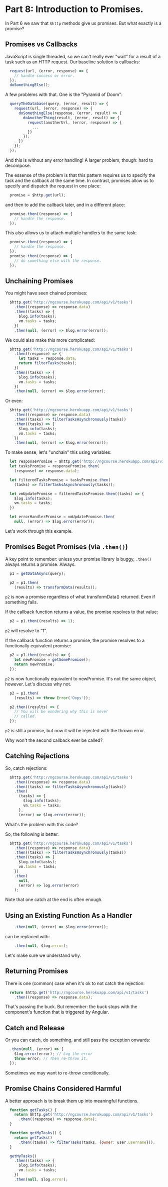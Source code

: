 # Part 8: Introduction to Promises.

In Part 6 we saw that `$http` methods give us promises. But what exactly is a
promise?

## Promises vs Callbacks

JavaScript is single threaded, so we can't really ever "wait" for a result of
a task such as an HTTP request. Our baseline solution is callbacks:

```javascript
  request(url, (error, response) => {
    // handle success or error.
  });
  doSomethingElse();
```

A few problems with that. One is the "Pyramid of Doom":

```javascript
  queryTheDatabase(query, (error, result) => {
    request(url, (error, response) => {
      doSomethingElse(response, (error, result) => {
        doAnotherThing(result, (error, result) => {
          request(anotherUrl, (error, response) => {
            ...
          })
        });
      })
    });
  });
```

And this is without any error handling! A larger problem, though: hard to decompose.

The essense of the problem is that this pattern requires us to specify the
task and the callback at the same time. In contrast, promises allow us to
specify and dispatch the request in one place:

```javascript
  promise = $http.get(url);
```
and then to add the callback later, and in a different place:

```javascript
  promise.then((response) => {
    // handle the response.
  });
```

This also allows us to attach multiple handlers to the same task:

```javascript
  promise.then((response) => {
    // handle the response.
  });
  promise.then((response) => {
    // do something else with the response.
  });
```

## Unchaining Promises

You might have seen chained promises:

```javascript
  $http.get('http://ngcourse.herokuapp.com/api/v1/tasks')
    .then((response) => response.data)
    .then((tasks) => {
      $log.info(tasks);
      vm.tasks = tasks;
    })
    .then(null, (error) => $log.error(error));
```

We could also make this more complicated:

```javascript
  $http.get('http://ngcourse.herokuapp.com/api/v1/tasks')
    .then((response) => {
      let tasks = response.data;
      return filterTasks(tasks);
    })
    .then((tasks) => {
      $log.info(tasks);
      vm.tasks = tasks;
    })
    .then(null, (error) => $log.error(error);
```

Or even:

```javascript
  $http.get('http://ngcourse.herokuapp.com/api/v1/tasks')
    .then((response) => response.data)
    .then((tasks) => filterTasksAsynchronously(tasks))
    .then((tasks) => {
      $log.info(tasks);
      vm.tasks = tasks;
    })
    .then(null, (error) => $log.error(error));
```

To make sense, let's "unchain" this using variables:

```javascript
  let responsePromise = $http.get('http://ngcourse.herokuapp.com/api/v1/tasks');
  let tasksPromise = responsePromise.then(
    (response) => response.data);

  let filteredTasksPromise = tasksPromise.then(
    (tasks) => filterTasksAsynchronously(tasks));

  let vmUpdatePromise = filteredTasksPromise.then((tasks) => {
    $log.info(tasks);
    vm.tasks = tasks;
  })

  let errorHandlerPromise = vmUpdatePromise.then(
    null, (error) => $log.error(error));
```

Let's work through this example.

## Promises Beget Promises (via `.then()`)

A key point to remember: unless your promise library is buggy, `.then()`
always returns a promise. Always.

```javascript
  p1 = getDataAsync(query);

  p2 = p1.then(
    (results) => transformData(results));
```

`p2` is now a promise regardless of what transformData() returned. Even if
something fails.

If the callback function returns a value, the promise resolves to that value:

```javascript
  p2 = p1.then((results) => 1);
```

`p2` will resolve to “1”.

If the callback function returns a promise, the promise resolves to a
functionally equivalent promise:

```javascript
  p2 = p1.then((results) => {
    let newPromise = getSomePromise();
    return newPromise;
  });
```

`p2` is now functionally equivalent to newPromise. It's not the same object,
however. Let's discuss why not.

```javascript
  p2 = p1.then(
    (results) => throw Error('Oops'));

  p2.then((results) => {
    // You will be wondering why this is never
    // called.
  });
```

`p2` is still a promise, but now it will be rejected with the thrown error.

Why won't the second callback ever be called?

## Catching Rejections

So, catch rejections:

```javascript
  $http.get('http://ngcourse.herokuapp.com/api/v1/tasks')
    .then((response) => response.data)
    .then((tasks) => filterTasksAsynchronously(tasks))
    .then(
      (tasks) => {
        $log.info(tasks);
        vm.tasks = tasks;
      }, 
      (error) => $log.error(error));
```

What's the problem with this code?

So, the following is better.

```javascript
  $http.get('http://ngcourse.herokuapp.com/api/v1/tasks')
    .then((response) => response.data)
    .then((tasks) => filterTasksAsynchronously(tasks))
    .then((tasks) => {
      $log.info(tasks);
      vm.tasks = tasks;
    })
    .then(
      null, 
      (error) => log.error(error)
    );
```

Note that one catch at the end is often enough.

## Using an Existing Function As a Handler

```javascript
    .then(null, (error) => $log.error(error));
```

can be replaced with:

```javascript
    .then(null, $log.error);
```

Let's make sure we understand why.

## Returning Promises

There is one (common) case when it's ok to not catch the rejection:

```javascript
  return $http.get('http://ngcourse.herokuapp.com/api/v1/tasks')
    .then((response) => response.data);
```

That's passing the buck. But remember: the buck stops with the component's
function that is triggered by Angular.

## Catch and Release

Or you can catch, do something, and still pass the exception onwards:

```javascript
  .then(null, (error) => {
    $log.error(error); // Log the error
    throw error; // Then re-throw it.
  });
```

Sometimes we may want to re-throw conditionally.

## Promise Chains Considered Harmful

A better approach is to break them up into meaningful functions.

```javascript
  function getTasks() {
    return $http.get('http://ngcourse.herokuapp.com/api/v1/tasks')
      .then((response) => response.data);
  }

  function getMyTasks() {
    return getTasks()
      .then((tasks) => filterTasks(tasks, {owner: user.username}));
  }

  getMyTasks()
    .then((tasks) => {
      $log.info(tasks);
      vm.tasks = tasks;
    })
    .then(null, $log.error);
```
